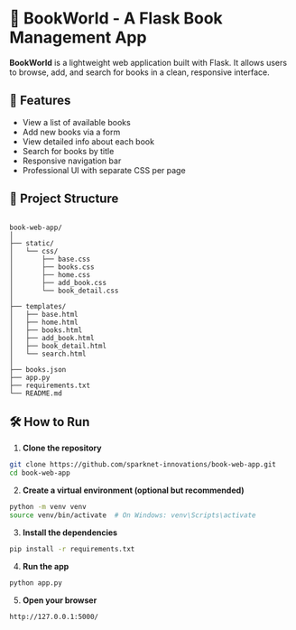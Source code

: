 # 📘 BookWorld - A Flask Book Management App

**BookWorld** is a lightweight web application built with Flask. It allows users to browse, add, and search for books in a clean, responsive interface.

## 🚀 Features

- View a list of available books
- Add new books via a form
- View detailed info about each book
- Search for books by title
- Responsive navigation bar
- Professional UI with separate CSS per page

## 📁 Project Structure

```

book-web-app/
│
├── static/
│   └── css/
│       ├── base.css
│       ├── books.css
│       ├── home.css
│       ├── add_book.css
│       └── book_detail.css
│
├── templates/
│   ├── base.html
│   ├── home.html
│   ├── books.html
│   ├── add_book.html
│   ├── book_detail.html
│   └── search.html
│
├── books.json
├── app.py
├── requirements.txt
└── README.md

````

## 🛠 How to Run

1. **Clone the repository**

```bash
git clone https://github.com/sparknet-innovations/book-web-app.git
cd book-web-app
````

2. **Create a virtual environment (optional but recommended)**

```bash
python -m venv venv
source venv/bin/activate  # On Windows: venv\Scripts\activate
```

3. **Install the dependencies**

```bash
pip install -r requirements.txt
```

4. **Run the app**

```bash
python app.py
```

5. **Open your browser**

```
http://127.0.0.1:5000/
```


